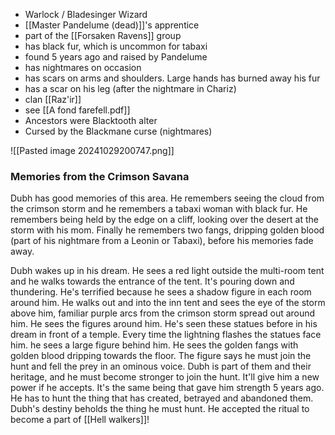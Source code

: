* Warlock / Bladesinger Wizard
* [[Master Pandelume (dead)]]'s apprentice
* part of the [[Forsaken Ravens]] group
* has black fur, which is uncommon for tabaxi
* found 5 years ago and raised by Pandelume
* has nightmares on occasion
* has scars on arms and shoulders. Large hands has burned away his fur
* has a scar on his leg (after the nightmare in Chariz)
* clan [[Raz'ir]]
* see [[A fond farefell.pdf]]
* Ancestors were Blacktooth alter
* Cursed by the Blackmane curse (nightmares)

![[Pasted image 20241029200747.png]]

### Memories from the Crimson Savana
Dubh has good memories of this area. He remembers seeing the cloud from the crimson storm and he remembers a tabaxi woman with black fur. He remembers being held by the edge on a cliff, looking over the desert at the storm with his mom. Finally he remembers two fangs, dripping golden blood (part of his nightmare from a Leonin or Tabaxi), before his memories fade away.

Dubh wakes up in his dream. He sees a red light outside the multi-room tent and he walks towards the entrance of the tent. It's pouring down and thundering. He's terrified because he sees a shadow figure in each room around him.  He walks out and into the inn tent and sees the eye of the storm above him, familiar purple arcs from the crimson storm spread out around him. He sees the figures around him. He's seen these statues before in his dream in front of a temple. Every time the lightning flashes the statues face him. he sees a large figure behind him. He sees the golden fangs with golden blood dripping towards the floor.
The figure says he must join the hunt and fell the prey in an ominous voice. Dubh is part of them and their heritage, and he must become stronger to join the hunt. It'll give him a new power if he accepts. It's the same being that gave him strength 5 years ago. He has to hunt the thing that has created, betrayed and abandoned them. Dubh's destiny beholds the thing he must hunt. He accepted the ritual to become a part of [[Hell walkers]]!